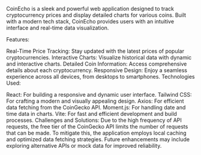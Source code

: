 CoinEcho is a sleek and powerful web application designed to track cryptocurrency prices and display detailed charts for various coins. Built with a modern tech stack, CoinEcho provides users with an intuitive interface and real-time data visualization.

Features:

Real-Time Price Tracking: Stay updated with the latest prices of popular cryptocurrencies. Interactive Charts: Visualize historical data with dynamic and interactive charts. Detailed Coin Information: Access comprehensive details about each cryptocurrency. Responsive Design: Enjoy a seamless experience across all devices, from desktops to smartphones. Technologies Used:

React: For building a responsive and dynamic user interface. Tailwind CSS: For crafting a modern and visually appealing design. Axios: For efficient data fetching from the CoinGecko API. Moment.js: For handling date and time data in charts. Vite: For fast and efficient development and build processes. Challenges and Solutions: Due to the high frequency of API requests, the free tier of the CoinGecko API limits the number of requests that can be made. To mitigate this, the application employs local caching and optimized data fetching strategies. Future enhancements may include exploring alternative APIs or mock data for improved reliability.